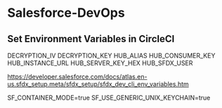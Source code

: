 # Salesforce-DevOps

## Set Environment Variables in CircleCI

DECRYPTION_IV
DECRYPTION_KEY
HUB_ALIAS
HUB_CONSUMER_KEY
HUB_INSTANCE_URL
HUB_SERVER_KEY_HEX
HUB_SFDX_USER

https://developer.salesforce.com/docs/atlas.en-us.sfdx_setup.meta/sfdx_setup/sfdx_dev_cli_env_variables.htm

SF_CONTAINER_MODE=true
SF_USE_GENERIC_UNIX_KEYCHAIN=true
